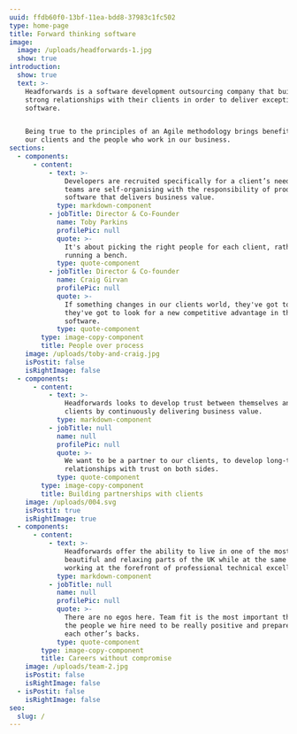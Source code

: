 ```yaml
---
uuid: ffdb60f0-13bf-11ea-bdd8-37983c1fc502
type: home-page
title: Forward thinking software
image:
  image: /uploads/headforwards-1.jpg
  show: true
introduction:
  show: true
  text: >-
    Headforwards is a software development outsourcing company that builds
    strong relationships with their clients in order to deliver exceptional
    software.


    Being true to the principles of an Agile methodology brings benefits to both
    our clients and the people who work in our business.
sections:
  - components:
      - content:
          - text: >-
              Developers are recruited specifically for a client’s needs and
              teams are self-organising with the responsibility of producing
              software that delivers business value.
            type: markdown-component
          - jobTitle: Director & Co-Founder
            name: Toby Parkins
            profilePic: null
            quote: >-
              It's about picking the right people for each client, rather than
              running a bench. 
            type: quote-component
          - jobTitle: Director & Co-founder
            name: Craig Girvan
            profilePic: null
            quote: >-
              If something changes in our clients world, they've got to adapt,
              they've got to look for a new competitive advantage in their
              software. 
            type: quote-component
        type: image-copy-component
        title: People over process
    image: /uploads/toby-and-craig.jpg
    isPostit: false
    isRightImage: false
  - components:
      - content:
          - text: >-
              Headforwards looks to develop trust between themselves and their
              clients by continuously delivering business value.
            type: markdown-component
          - jobTitle: null
            name: null
            profilePic: null
            quote: >-
              We want to be a partner to our clients, to develop long-term
              relationships with trust on both sides.
            type: quote-component
        type: image-copy-component
        title: Building partnerships with clients
    image: /uploads/004.svg
    isPostit: true
    isRightImage: true
  - components:
      - content:
          - text: >-
              Headforwards offer the ability to live in one of the most
              beautiful and relaxing parts of the UK while at the same time
              working at the forefront of professional technical excellence.
            type: markdown-component
          - jobTitle: null
            name: null
            profilePic: null
            quote: >-
              There are no egos here. Team fit is the most important thing, so
              the people we hire need to be really positive and prepared to have
              each other’s backs.
            type: quote-component
        type: image-copy-component
        title: Careers without compromise
    image: /uploads/team-2.jpg
    isPostit: false
    isRightImage: false
  - isPostit: false
    isRightImage: false
seo:
  slug: /
---
```



